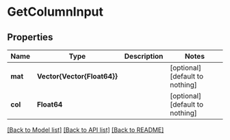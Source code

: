 # GetColumnInput


## Properties
Name | Type | Description | Notes
------------ | ------------- | ------------- | -------------
**mat** | **Vector{Vector{Float64}}** |  | [optional] [default to nothing]
**col** | **Float64** |  | [optional] [default to nothing]


[[Back to Model list]](../README.md#models) [[Back to API list]](../README.md#api-endpoints) [[Back to README]](../README.md)


